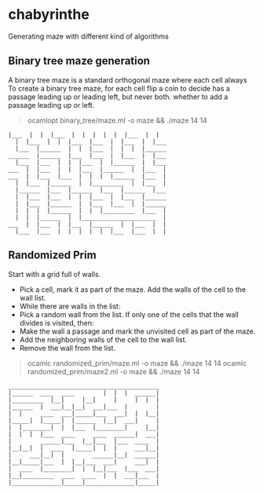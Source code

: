 # chabyrinthe
Generating maze with different kind of algorithms

## Binary tree maze generation

A binary tree maze is a standard orthogonal maze where each cell always 
To create a binary tree maze, for each cell flip a coin to decide 
has a passage leading up or leading left, but never both. 
whether to add a passage leading up or left. 

> ocamlopt binary_tree/maze.ml -o maze && ./maze 14 14

```
|___  |  |  |___  |  |  |  |  |  |___  |  |
  |  |___  |  |  |___  |___  |  |___  |  |___
  |___  |______  |  |  |___  |  |  |  |______
______  |______  |___  |___  |  |___  |  |___
  |___  |___  |  |  |___  |  |______  |  |___
___  |  |___  |  |  |___  |______  |  |___  |
___  |  |___  |___  |  |  |  |______  |___  |
  |  |___  |______  |  |_________  |  |___  |
  |______  |___  |______  |___  |______  |___
  |  |___  |___  |  |  |___  |  |___  |______
  |  |___  |______  |  |___  |___  |  |______
  |  |  |  |______  |  |  |_________  |___  |
  |  |  |______  |  |_____________________  |
___  |  |___  |  |___  |______  |  |___  |  |
  |___  |___  |  |  |  |  |  |___  |___  |  |
```

## Randomized Prim

Start with a grid full of walls.
  - Pick a cell, mark it as part of the maze. Add the walls of the cell to the wall list.
  - While there are walls in the list:
  - Pick a random wall from the list. If only one of the cells that the wall divides is visited, then:
  - Make the wall a passage and mark the unvisited cell as part of the maze.
  - Add the neighboring walls of the cell to the wall list.
  - Remove the wall from the list.

> ocamlc randomized_prim/maze.ml -o maze && ./maze 14 14
> ocamlc randomized_prim/maze2.ml -o maze && ./maze 14 14
```
___________________________________________
|______  ____  ____        |  |  |  ______|
|_________  |__|     |__|     |     |  |  |
|______  |  ___|__|__|  ___|___  |        |
|  |     ____  ___|_____|___  ___|  |  |__|
|_____|  |_____|  |______  |__|  ___|     |
|  |________|  |  |___  |________|     |__|
|  |  |  |___  ____     ____  ______|  ___|
|        ______|___  |__|___  |___  ____  |
|__|__|  |  ____  |_____|  |  |     ___|__|
|     ___|__|  |        ______|__|  ______|
|__|_____|___  |  |__|___  ___|     ___|  |
|  ____  |________|  |  |__|___  |___  ___|
|__|_________  ____  ____  |  |  ___|___  |
|______________|_____|______________|_____|
```
